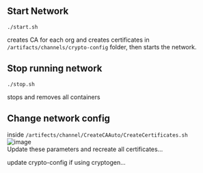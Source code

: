 ## Start Network

```
./start.sh
```
creates CA for each org and creates certificates in ```/artifacts/channels/crypto-config``` folder, then starts the network.

## Stop running network 
```
./stop.sh
```
stops and removes all containers

## Change network config

inside ```/artifects/channel/CreateCAAuto/CreateCertificates.sh```  
![image](https://github.com/Bhoomiraj/Land_Network/assets/73794550/f704ca45-dfca-4d23-9e3a-5de29a9809af)  
Update these parameters and recreate all certificates...

update crypto-config if using cryptogen...
